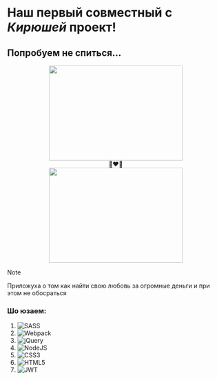 # Наш первый совместный с ***Кирюшей*** проект!
## Попробуем не спиться...
<div align="center">
  <div>
    <img
      align="center"
    width="310"
    height="220"
    src="https://github.com/kirill2000121212/AiryLight/assets/123495483/2b373976-1f60-4423-863a-4aa2183abd5f"
  />
  </div><div>👨‍❤️‍👨</div><div><img align="center" width="310" height="220" src="https://github.com/kirill2000121212/AiryLight/assets/123495483/80756793-0be7-4355-b0d6-808fa84d0a00"/>
  </div>
</div>

>[!NOTE]
>Приложуха о том как найти свою любовь за огромные деньги и при этом не обосраться

### Шо юзаем:
1. ![SASS](https://img.shields.io/badge/SASS-hotpink.svg?style=for-the-badge&logo=SASS&logoColor=white)
2. 	![Webpack](https://img.shields.io/badge/webpack-%238DD6F9.svg?style=for-the-badge&logo=webpack&logoColor=black)
3. 	![jQuery](https://img.shields.io/badge/jquery-%230769AD.svg?style=for-the-badge&logo=jquery&logoColor=white)
4. 	![NodeJS](https://img.shields.io/badge/node.js-6DA55F?style=for-the-badge&logo=node.js&logoColor=white)
5. 	![CSS3](https://img.shields.io/badge/css3-%231572B6.svg?style=for-the-badge&logo=css3&logoColor=white)
6. 	![HTML5](https://img.shields.io/badge/html5-%23E34F26.svg?style=for-the-badge&logo=html5&logoColor=white)
7. 	![JWT](https://img.shields.io/badge/JWT-black?style=for-the-badge&logo=JSON%20web%20tokens)
